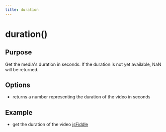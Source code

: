 ```yaml
---
title: duration
---
```

# duration() #

## Purpose ##

Get the media's duration in seconds. If the duration is not yet available, NaN will be returned.

## Options ##

* returns a number representing the duration of the video in seconds

## Example ##

* get the duration of the video [jsFiddle](http://jsfiddle.net/popcornjs/Z4Z37/)
